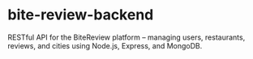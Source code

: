 # bite-review-backend
RESTful API for the BiteReview platform – managing users, restaurants, reviews, and cities using Node.js, Express, and MongoDB.

